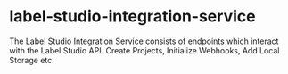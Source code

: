 # label-studio-integration-service
The Label Studio Integration Service consists of endpoints which interact with the Label Studio API.  Create Projects, Initialize Webhooks, Add Local Storage etc.  
